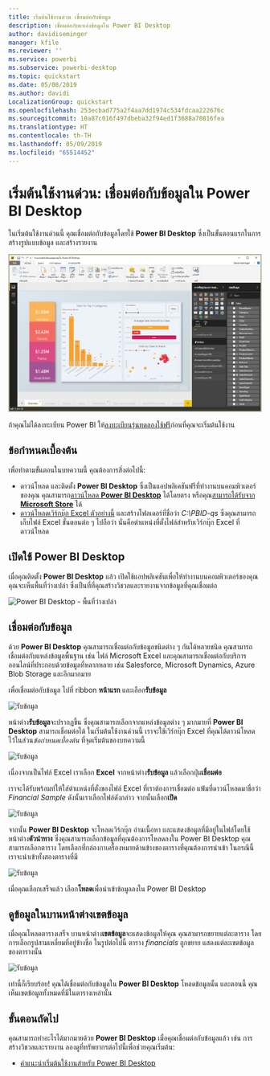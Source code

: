 ```yaml
---
title: เริ่มต้นใช้งานด่วน เชื่อมต่อกับข้อมูล
description: เชื่อมต่อกับแหล่งข้อมูลใน Power BI Desktop
author: davidiseminger
manager: kfile
ms.reviewer: ''
ms.service: powerbi
ms.subservice: powerbi-desktop
ms.topic: quickstart
ms.date: 05/08/2019
ms.author: davidi
LocalizationGroup: quickstart
ms.openlocfilehash: 253ecbad775a2f4aa7dd1974c534fdcaa222676c
ms.sourcegitcommit: 10a87c016f497dbeba32f94ed1f3688a70816fea
ms.translationtype: HT
ms.contentlocale: th-TH
ms.lasthandoff: 05/09/2019
ms.locfileid: "65514452"
---
```

# <a name="quickstart-connect-to-data-in-power-bi-desktop"></a>เริ่มต้นใช้งานด่วน: เชื่อมต่อกับข้อมูลใน Power BI Desktop

ในเริ่มต้นใช้งานด่วนนี้ คุณเชื่อมต่อกับข้อมูลโดยใช้ **Power BI Desktop** ซึ่งเป็นขั้นตอนแรกในการสร้างรูปแบบข้อมูล และสร้างรายงาน

![Power BI Desktop](media/desktop-what-is-desktop/what-is-desktop_01.png)

ถ้าคุณไม่ได้ลงทะเบียน Power BI ให้[ลงทะเบียนรุ่นทดลองใช้ฟรี](https://app.powerbi.com/signupredirect?pbi_source=web)ก่อนที่คุณจะเริ่มต้นใช้งาน

## <a name="prerequisites"></a>ข้อกำหนดเบื้องต้น

เพื่อทำตามขั้นตอนในบทความนี้ คุณต้องการสิ่งต่อไปนี้:
* ดาวน์โหลด และติดตั้ง **Power BI Desktop** ซึ่งเป็นแอปพลิเคชันฟรีที่ทำงานบนคอมพิวเตอร์ของคุณ คุณสามารถ[ดาวน์โหลด **Power BI Desktop**](https://powerbi.microsoft.com/desktop) ได้โดยตรง หรือคุณ[สามารถได้รับจาก **Microsoft Store**](http://aka.ms/pbidesktopstore) ได้
* [ดาวน์โหลดเวิร์กบุ๊ก Excel ตัวอย่างนี้](http://go.microsoft.com/fwlink/?LinkID=521962) และสร้างโฟลเดอร์ที่ชื่อว่า *C:\PBID-qs* ซึ่งคุณสามารถเก็บไฟล์ Excel ขั้นตอนต่อ ๆ ไปถือว่า นั่นคือตำแหน่งที่ตั้งไฟล์สำหรับเวิร์กบุ๊ก Excel ที่ดาวน์โหลด

## <a name="launch-power-bi-desktop"></a>เปิดใช้ Power BI Desktop

เมื่อคุณติดตั้ง **Power BI Desktop** แล้ว เปิดใช้แอปพลิเคชันเพื่อให้ทำงานบนคอมพิวเตอร์ของคุณ คุณจะเห็นพื้นที่ว่างเปล่า ซึ่งเป็นที่ที่คุณสร้างวิชวลและรายงานจากข้อมูลที่คุณเชื่อมต่อ 

![Power BI Desktop - พื้นที่ว่างเปล่า](media/desktop-quickstart-connect-to-data/qs-connect-data_01.png)

## <a name="connect-to-data"></a>เชื่อมต่อกับข้อมูล

ด้วย **Power BI Desktop** คุณสามารถเชื่อมต่อกับข้อมูลชนิดต่าง ๆ กันได้หลายชนิด คุณสามารถเชื่อมต่อกับแหล่งข้อมูลพื้นฐาน เช่น ไฟล์ Microsoft Excel และคุณสามารถเชื่อมต่อกับบริการออนไลน์ที่ประกอบด้วยข้อมูลที่หลากหลาย เช่น Salesforce, Microsoft Dynamics, Azure Blob Storage และอีกมากมาย

เพื่อเชื่อมต่อกับข้อมูล ไปที่ ribbon **หน้าแรก** และเลือก**รับข้อมูล**

![รับข้อมูล](media/desktop-quickstart-connect-to-data/qs-connect-data_02.png)

หน้าต่าง**รับข้อมูล**จะปรากฏขึ้น ซึ่งคุณสามารถเลือกจากแหล่งข้อมูลต่าง ๆ มากมายที่ **Power BI Desktop** สามารถเชื่อมต่อได้ ในเริ่มต้นใช้งานด่วนนี้ เราจะใช้เวิร์กบุ๊ก Excel ที่คุณได้ดาวน์โหลด ไว้ในส่วน*ข้อกำหนดเบื้องต้น* ที่จุดเริ่มต้นของบทความนี้

![รับข้อมูล](media/desktop-quickstart-connect-to-data/qs-connect-data_03.png)

เนื่องจากเป็นไฟล์ Excel เราเลือก **Excel** จากหน้าต่าง**รับข้อมูล** แล้วเลือกปุ่ม**เชื่อมต่อ**

เราจะได้รับพร้อมท์ให้ใส่ตำแหน่งที่ตั้งของไฟล์ Excel ที่เราต้องการเชื่อมต่อ แฟ้มที่ดาวน์โหลดมาชื่อว่า *Financial Sample* ดังนั้นเราเลือกไฟล์ดังกล่าว จากนั้นเลือก**เปิด**

![รับข้อมูล](media/desktop-quickstart-connect-to-data/qs-connect-data_04.png)

จากนั้น **Power BI Desktop** จะโหลดเวิร์กบุ๊ก อ่านเนื้อหา และแสดงข้อมูลที่มีอยู่ในไฟล์โดยใช้หน้าต่าง**ตัวนำทาง** ซึ่งคุณสามารถเลือกข้อมูลที่คุณต้องการโหลดลงใน Power BI Desktop คุณสามารถเลือกตาราง โดยเลือกที่กล่องกาเครื่องหมายด้านข้างของตารางที่คุณต้องการนำเข้า ในกรณีนี้ เราจะนำเข้าทั้งสองตารางที่มี

![รับข้อมูล](media/desktop-quickstart-connect-to-data/qs-connect-data_05.png)

เมื่อคุณเลือกเสร็จแล้ว เลือก**โหลด**เพื่อนำเข้าข้อมูลลงใน Power BI Desktop

## <a name="view-data-in-the-fields-pane"></a>ดูข้อมูลในบานหน้าต่างเขตข้อมูล

เมื่อคุณโหลดตารางเสร็จ บานหน้าต่าง**เขตข้อมูล**จะแสดงข้อมูลให้คุณ คุณสามารถขยายแต่ละตาราง โดยการเลือกรูปสามเหลี่ยมที่อยู่ข้างชื่อ ในรูปต่อไปนี้ ตาราง *financials* ถูกขยาย แสดงแต่ละเขตข้อมูลของตารางนั้น 

![รับข้อมูล](media/desktop-quickstart-connect-to-data/qs-connect-data_06.png)

เท่านี้ก็เรียบร้อย! คุณได้เชื่อมต่อกับข้อมูลใน **Power BI Desktop** โหลดข้อมูลนั้น และตอนนี้ คุณเห็นเขตข้อมูลทั้งหมดที่มีในตารางเหล่านั้น

## <a name="next-steps"></a>ขั้นตอนถัดไป

คุณสามารถทำอะไรได้มากมายด้วย **Power BI Desktop** เมื่อคุณเชื่อมต่อกับข้อมูลแล้ว เช่น การสร้างวิชวลและรายงาน ลองดูที่ทรัพยากรต่อไปนี้เพื่อช่วยคุณเริ่มต้น:

* [คำแนะนำเริ่มต้นใช้งานสำหรับ Power BI Desktop](desktop-getting-started.md)